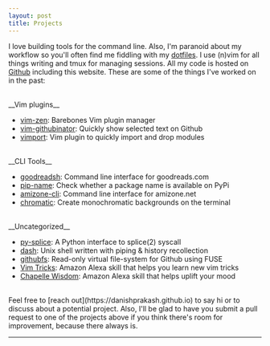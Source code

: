 ```yaml
---
layout: post
title: Projects
---
```


I love building tools for the command line. Also, I'm paranoid about my workflow so you'll often find me fiddling with my [dotfiles](https://github.com/danishprakash/dotfiles). I use (n)vim for all things writing and tmux for managing sessions. All my code is hosted on [Github](https://github.com/danishprakash) including this website. These are some of the things I've worked on in the past:

<br>
__Vim plugins__

- [vim-zen](https://github.com/danishprakash/vim-zen): Barebones Vim plugin manager
- [vim-githubinator](https://github.com/danishprakash/vim-githubinator): Quickly show selected text on Github
- [vimport](https://github.com/danishprakash/vimport): Vim plugin to quickly import and drop modules

<br>
__CLI Tools__

- [goodreadsh](https://github.com/danishprakash/goodreadsh): Command line interface for goodreads.com
- [pip-name](): Check whether a package name is available on PyPi
- [amizone-cli](https://github.com/danishprakash/amizone-cli): Command line interface for amizone.net
- [chromatic](https://github.com/danishprakash/chromatic): Create monochromatic backgrounds on the terminal

<br>
__Uncategorized__

- [py-splice](https://github.com/danishprakash/py-splice): A Python interface to splice(2) syscall
- [dash](https://github.com/danishprakash/dash): Unix shell written with piping & history recollection
- [githubfs](https://github.com/danishprakash/githubfs): Read-only virtual file-system for Github using FUSE
- [Vim Tricks](https://www.amazon.com/gp/product/B07JC7SDT1): Amazon Alexa skill that helps you learn new vim tricks
- [Chapelle Wisdom](https://www.amazon.com/Danish-Prakash-Chapelle-Wisdom/dp/B07B3YT38D): Amazon Alexa skill that helps uplift your mood

<br>
Feel free to [reach out](https://danishprakash.github.io) to say hi or to discuss about a potential project. Also, I'll be glad to have you submit a pull request to one of the projects above if you think there's room for improvement, because there always is.

---

